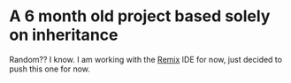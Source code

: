 # A 6 month old project based solely on inheritance

Random?? I know.
I am working with the [Remix](https://remix.ethereum.org/) IDE for now, just decided to push this one for now.
